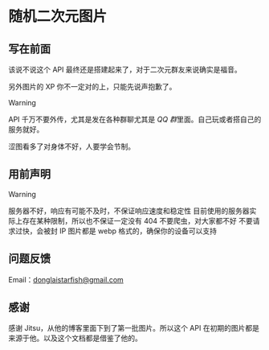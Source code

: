 # 随机二次元图片

## 写在前面

该说不说这个 API 最终还是搭建起来了，对于二次元群友来说确实是福音。

另外图片的 XP 你不一定对的上，只能先说声抱歉了。

> [!Warning]
> API 千万不要外传，尤其是发在各种群聊尤其是 *QQ 群*里面。自己玩或者搭自己的服务就好。

涩图看多了对身体不好，人要学会节制。

## 用前声明

> [!Warning]
> 服务器不好，响应有可能不及时，不保证响应速度和稳定性
> 目前使用的服务器实际上存在某种限制，所以也不保证一定没有 404
> 不要爬虫，对大家都不好
> 不要请求过快，会被封 IP
> 图片都是 webp 格式的，确保你的设备可以支持

## 问题反馈

Email：<donglaistarfish@gmail.com>

## 感谢

感谢 Jitsu，从他的博客里面下到了第一批图片。所以这个 API 在初期的图片都是来源于他。以及这个文档都是借鉴了他的。
